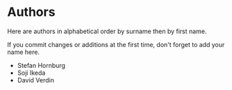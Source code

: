 Authors
=======

Here are authors in alphabetical order by surname then by first name.

If you commit changes or additions at the first time, don't forget to add your
name here.

  - Stefan Hornburg
  - Soji Ikeda
  - David Verdin

